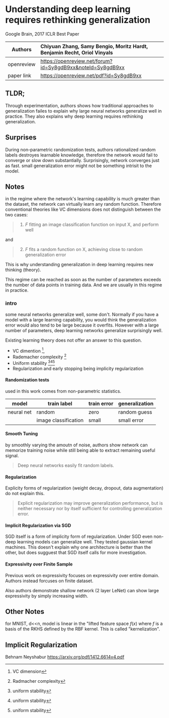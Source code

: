 # Understanding deep learning requires rethinking generalization
Google Brain, 2017 ICLR Best Paper 

| Authors       | Chiyuan Zhang, Samy Bengio, Moritz Hardt, Benjamin Recht, Oriol Vinyals    | 
| ------------  |:------------ | 
| openreview | https://openreview.net/forum?id=Sy8gdB9xx&noteId=Sy8gdB9xx |
| paper link | https://openreview.net/pdf?id=Sy8gdB9xx |

## TLDR;

Through experimentation, authors shows how traditional approaches to generalization
failes to explain why large neural networks generalize well in practice. They also
explains why deep learning requires rethinking generalization.

## Surprises

During non-parametric randomization tests, authors rationalized random labels
destroyes learnable knowledge, therefore the network would fail to converge
or slow down substantially. Surprisingly, network converges just as fast. 
small generalization error might not be something intrisit to the model.

## Notes

in the regime where the network's learning capability is much greater than the 
dataset, the network can virtually learn any random function. Therefore 
conventional theories like VC dimensions does not distinguish between the two 
cases:
> 1. $F$ fitting an image classification function on input X, and perform well
    
and 
> 2. $F$ fits a random function on X, achieving close to random generalization error

This is why understanding generalization in deep learning requires new thinking (theory).

This regime can be reached as soon as the number of parameters exceeds the 
number of data points in training data. And we are usually in this regime in 
practice.

### intro

some neural networks generalize well, some don't. Normally if you have a model
with a large learning capability, you would think the generalization error would
also tend to be large because it overfits. However with a large number of 
parameters, deep learning networks generalize surprisingly well.

Existing learning theory does not offer an answer to this question. 
- VC dimention [^vapnik_1998], 
- Rademacher complexity [^Bartlett_Mendelson_2003]
- Uniform stability [^Mukherjee_2002][^Bousquet_Elisseeff_2002][^Poggio_2004]
- Regularization and early stopping being implicity regularization

[^vapnik_1998]: VC dimension
[^Bartlett_Mendelson_2003]: Radmacher complexity
[^Mukherjee_2002]: uniform stability
[^Bousquet_Elisseeff_2002]: uniform stability
[^Poggio_2004]: uniform stability

#### Randomization tests

used in this work comes from non-parametric statistics.

| model | train label | train error | generalization |
|-|-|-|-|
| neural net | random | zero        | random guess   |
|       | image classification | small | small error |

#### Smooth Tuning
by smoothly varying the amoutn of noise, authors show network
can memorize training noise while still being able to extract remaining useful
signal. 

> Deep neural networks easily fit random labels.

#### Regularization
Explicity forms of regularization (weight decay, dropout, data augmentation) do
not explain this. 

> Explicit regularization may improve generalization performance, but is neither necessary nor by itself sufficient for controlling generalization error.

#### Implicit Regularization via SGD

SGD itself is a form of implicity form of regularization. Under SGD even 
non-deep learning models can generalize well. They tested gaussian kernel
machines. This doesn't explain why one architecture is better than the other,
but does sugguest that SGD itself calls for more investigation.

#### Expressivity over Finite Sample

Previous work on expressivity focuses on expressivity over entire domain. 
Authors instead forcuses on finite dataset. 

Also authors demonstrate shallow network (2 layer LeNet) can show large 
expressivity by simply increasing width.

## Other Notes
for MNIST, d<<n, model is linear in the "lifted feature space $f(x)$ where $f$ is a basis of the RKHS defined by the RBF kernel. This is called "kernelization".

## Implicit Regularization
Behnam Neyshabur
https://arxiv.org/pdf/1412.6614v4.pdf


